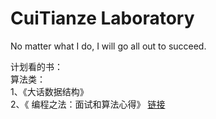 CuiTianze Laboratory
==================
 No matter what I do, I will go all out to succeed.


计划看的书：  
算法类：   
1、《大话数据结构》  
2、《 编程之法：面试和算法心得》  [链接](http://www.treelib.com/Book-detail-id-76-aid-3901.html)
